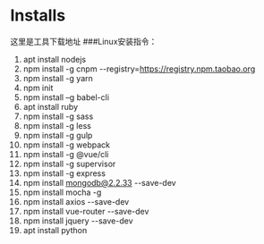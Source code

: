 # Installs
这里是工具下载地址
###Linux安装指令：
1. apt install nodejs
2. npm install -g cnpm --registry=https://registry.npm.taobao.org
3. npm install -g yarn
4. npm init
5. npm install –g babel-cli
6. apt install ruby
7. npm install -g sass
8. npm install -g less
9. npm install -g gulp
10. npm install -g webpack
11. npm install -g @vue/cli
12. npm install -g supervisor
13. npm install -g express
14. npm install mongodb@2.2.33 --save-dev
15. npm install mocha -g
16. npm install axios --save-dev
17. npm install vue-router --save-dev
18. npm install jquery --save-dev
19. apt install python
